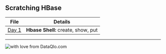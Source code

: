 ## Scratching HBase


File|Details
---|---
[Day 1](https://github.com/AbhishekSolanki/learn/blob/master/Hbase/training/day01.txt)|**Hbase Shell:** create, show, put

---
![with love from DataQlo.com](http://dataqlo.com/wp-content/uploads/2018/01/cropped-DataQlo-32x32.png "with love from DataQlo.com")